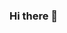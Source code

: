 ### Hi there 👋

<!--
**ochudidesterio/ochudidesterio** is a ✨ _special_ ✨ repository because its `README.md` (this file) appears on your GitHub profile.


-Desterio Ochudi is an African innovator and technologist. He is passionate about Mobile application development and using technology to impact people’s lives positively. His goal is to leverage technology that provides solutions to day to day problems.


-->

